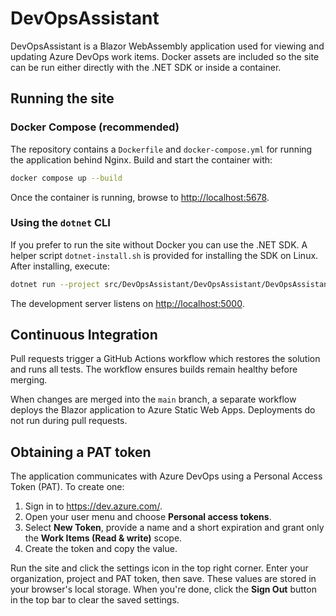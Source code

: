 # DevOpsAssistant

DevOpsAssistant is a Blazor WebAssembly application used for viewing and updating Azure DevOps work items. Docker assets are included so the site can be run either directly with the .NET SDK or inside a container.

## Running the site

### Docker Compose (recommended)

The repository contains a `Dockerfile` and `docker-compose.yml` for running the application behind Nginx. Build and start the container with:

```bash
docker compose up --build
```

Once the container is running, browse to <http://localhost:5678>.

### Using the `dotnet` CLI

If you prefer to run the site without Docker you can use the .NET SDK. A helper script `dotnet-install.sh` is provided for installing the SDK on Linux. After installing, execute:

```bash
dotnet run --project src/DevOpsAssistant/DevOpsAssistant/DevOpsAssistant.csproj
```

The development server listens on <http://localhost:5000>.

## Continuous Integration

Pull requests trigger a GitHub Actions workflow which restores the solution and
runs all tests. The workflow ensures builds remain healthy before merging.

When changes are merged into the `main` branch, a separate workflow deploys the
Blazor application to Azure Static Web Apps. Deployments do not run during pull
requests.

## Obtaining a PAT token

The application communicates with Azure DevOps using a Personal Access Token (PAT). To create one:

1. Sign in to <https://dev.azure.com/>.
2. Open your user menu and choose **Personal access tokens**.
3. Select **New Token**, provide a name and a short expiration and grant only the
   **Work Items (Read & write)** scope.
4. Create the token and copy the value.

Run the site and click the settings icon in the top right corner. Enter your organization, project and PAT token, then save. These values are stored in your browser's local storage.
When you're done, click the **Sign Out** button in the top bar to clear the saved settings.
